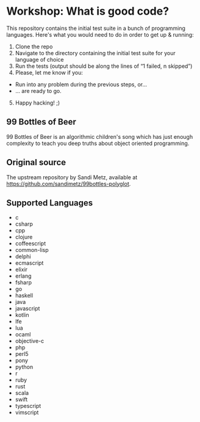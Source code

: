 # Workshop: What is good code?

This repository contains the initial test suite in a bunch of programming languages. Here's what you would need to do in order to get up & running:

1. Clone the repo
2. Navigate to the directory containing the initial test suite for your language of choice
3. Run the tests (output should be along the lines of “1 failed, n skipped”)
4. Please, let me know if you:
  - Run into any problem during the previous steps, or...
  - ... are ready to go.
5. Happy hacking! ;)

## 99 Bottles of Beer

99 Bottles of Beer is an algorithmic children's song which has just enough
complexity to teach you deep truths about object oriented programming.

## Original source

The upstream repository by Sandi Metz, available at https://github.com/sandimetz/99bottles-polyglot.

## Supported Languages

- c
- csharp
- cpp
- clojure
- coffeescript
- common-lisp
- delphi
- ecmascript
- elixir
- erlang
- fsharp
- go
- haskell
- java
- javascript
- kotlin
- lfe
- lua
- ocaml
- objective-c
- php
- perl5
- pony
- python
- r
- ruby
- rust
- scala
- swift
- typescript
- vimscript
